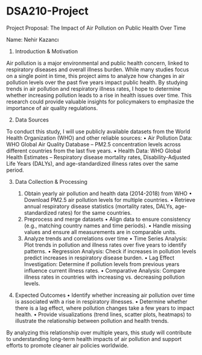 # DSA210-Project
Project Proposal: The Impact of Air Pollution on Public Health Over Time

Name: Nehir Kazancı

1. Introduction & Motivation

Air pollution is a major environmental and public health concern, linked to respiratory diseases and overall illness burden. While many studies focus on a single point in time, this project aims to analyze how changes in air pollution levels over the past five years impact public health. By studying trends in air pollution and respiratory illness rates, I hope to determine whether increasing pollution leads to a rise in health issues over time. This research could provide valuable insights for policymakers to emphasize the importance of air quality regulations.

2. Data Sources

To conduct this study, I will use publicly available datasets from the World Health Organization (WHO) and other reliable sources:
	•	Air Pollution Data: WHO Global Air Quality Database – PM2.5 concentration levels across different countries from the last five years.
	•	Health Data: WHO Global Health Estimates – Respiratory disease mortality rates, Disability-Adjusted Life Years (DALYs), and age-standardized illness rates over the same period.

3. Data Collection & Processing
	1.	Obtain yearly air pollution and health data (2014-2018) from WHO
	•	Download PM2.5 air pollution levels for multiple countries.
	•	Retrieve annual respiratory disease statistics (mortality rates, DALYs, age-standardized rates) for the same countries.
	2.	Preprocess and merge datasets
	•	Align data to ensure consistency (e.g., matching country names and time periods).
	•	Handle missing values and ensure all measurements are in comparable units.
	3.	Analyze trends and correlations over time
	•	Time Series Analysis: Plot trends in pollution and illness rates over five years to identify patterns.
	•	Regression Analysis: Check if increases in pollution levels predict increases in respiratory disease burden.
	•	Lag Effect Investigation: Determine if pollution levels from previous years influence current illness rates.
	•	Comparative Analysis: Compare illness rates in countries with increasing vs. decreasing pollution levels.

4. Expected Outcomes
	•	Identify whether increasing air pollution over time is associated with a rise in respiratory illnesses.
	•	Determine whether there is a lag effect, where pollution changes take a few years to impact health.
	•	Provide visualizations (trend lines, scatter plots, heatmaps) to illustrate the relationship between pollution and health trends.

By analyzing this relationship over multiple years, this study will contribute to understanding long-term health impacts of air pollution and support efforts to promote cleaner air policies worldwide.
